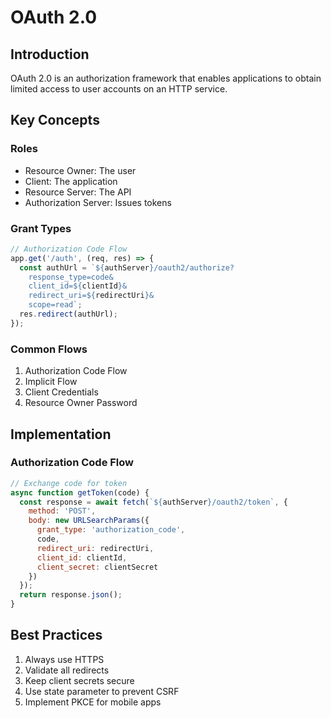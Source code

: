 # OAuth 2.0

## Introduction
OAuth 2.0 is an authorization framework that enables applications to obtain limited access to user accounts on an HTTP service.

## Key Concepts

### Roles
- Resource Owner: The user
- Client: The application
- Resource Server: The API
- Authorization Server: Issues tokens

### Grant Types
```javascript
// Authorization Code Flow
app.get('/auth', (req, res) => {
  const authUrl = `${authServer}/oauth2/authorize?
    response_type=code&
    client_id=${clientId}&
    redirect_uri=${redirectUri}&
    scope=read`;
  res.redirect(authUrl);
});
```

### Common Flows
1. Authorization Code Flow
2. Implicit Flow
3. Client Credentials
4. Resource Owner Password

## Implementation

### Authorization Code Flow
```javascript
// Exchange code for token
async function getToken(code) {
  const response = await fetch(`${authServer}/oauth2/token`, {
    method: 'POST',
    body: new URLSearchParams({
      grant_type: 'authorization_code',
      code,
      redirect_uri: redirectUri,
      client_id: clientId,
      client_secret: clientSecret
    })
  });
  return response.json();
}
```

## Best Practices
1. Always use HTTPS
2. Validate all redirects
3. Keep client secrets secure
4. Use state parameter to prevent CSRF
5. Implement PKCE for mobile apps 